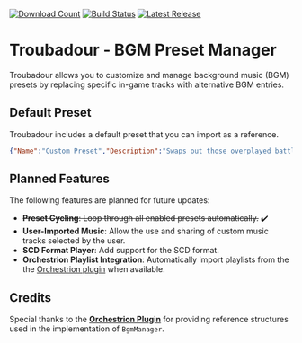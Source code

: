 [![Download Count](https://img.shields.io/github/downloads/fufucha/troubadour/total.svg)](https://github.com/fufucha/troubadour/releases) [![Build Status](https://img.shields.io/github/actions/workflow/status/fufucha/troubadour/.github/workflows/build.yml)](https://github.com/fufucha/troubadour/actions) [![Latest Release](https://img.shields.io/github/v/release/fufucha/troubadour)](https://github.com/fufucha/troubadour/releases/latest)

# Troubadour - BGM Preset Manager

Troubadour allows you to customize and manage background music (BGM) presets by replacing specific in-game tracks with alternative BGM entries.

## Default Preset

Troubadour includes a default preset that you can import as a reference.

```json
{"Name":"Custom Preset","Description":"Swaps out those overplayed battle tracks for something slightly less overplayed.","SelectedEntries":[13,33,37,38,52,115,145,150,151,152,154,161,162,173,180,181,218,247,249,269,309,321,331,351,404,406,470,751],"Replacements":[231,366,523,533,543,559,582,725,738,784,817,963,938,975,977,20073,20092,20093,20099],"IsProtected":false,"IsEnabled":true}
```

## Planned Features

The following features are planned for future updates:
- ~~**Preset Cycling**: Loop through all enabled presets automatically.~~ ✔️
- **User-Imported Music**: Allow the use and sharing of custom music tracks selected by the user.
- **SCD Format Player**: Add support for the SCD format.
- **Orchestrion Playlist Integration**: Automatically import playlists from the the [Orchestrion plugin](https://github.com/perchbirdd/OrchestrionPlugin) when available.

## Credits

Special thanks to the **[Orchestrion Plugin](https://github.com/perchbirdd/OrchestrionPlugin)** for providing reference structures used in the implementation of `BgmManager`.
